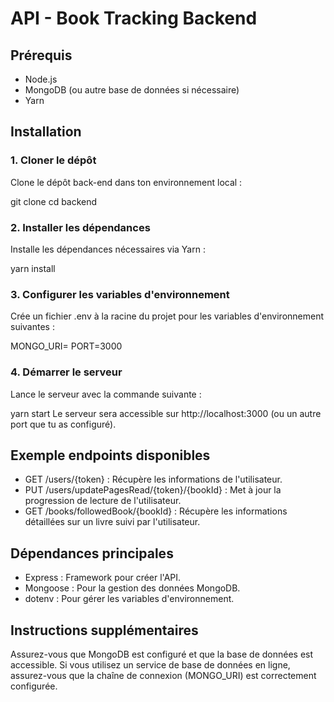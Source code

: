 # API - Book Tracking Backend

## Prérequis

- Node.js
- MongoDB (ou autre base de données si nécessaire)
- Yarn

## Installation

### 1. Cloner le dépôt

Clone le dépôt back-end dans ton environnement local :

git clone <url-du-repository-backend>
cd backend

### 2. Installer les dépendances
Installe les dépendances nécessaires via Yarn :

yarn install

### 3. Configurer les variables d'environnement
Crée un fichier .env à la racine du projet pour les variables d'environnement suivantes :

MONGO_URI=<votre-uri-mongodb>
PORT=3000

### 4. Démarrer le serveur
Lance le serveur avec la commande suivante :

yarn start
Le serveur sera accessible sur http://localhost:3000 (ou un autre port que tu as configuré).

## Exemple endpoints disponibles
- GET /users/{token} : Récupère les informations de l'utilisateur.
- PUT /users/updatePagesRead/{token}/{bookId} : Met à jour la progression de lecture de l'utilisateur.
- GET /books/followedBook/{bookId} : Récupère les informations détaillées sur un livre suivi par l'utilisateur.

## Dépendances principales
- Express : Framework pour créer l'API.
- Mongoose : Pour la gestion des données MongoDB.
- dotenv : Pour gérer les variables d'environnement.

## Instructions supplémentaires
Assurez-vous que MongoDB est configuré et que la base de données est accessible. Si vous utilisez un service de base de données en ligne, assurez-vous que la chaîne de connexion (MONGO_URI) est correctement configurée.
